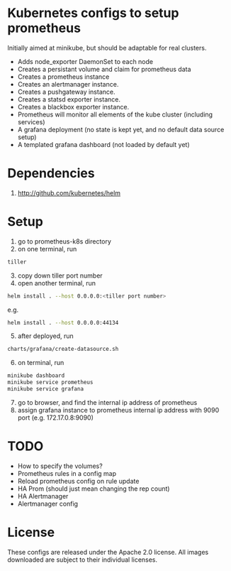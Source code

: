 # Kubernetes configs to setup prometheus

Initially aimed at minikube, but should be adaptable
for real clusters.

- Adds node_exporter DaemonSet to each node
- Creates a persistant volume and claim for prometheus data
- Creates a prometheus instance
- Creates an alertmanager instance.
- Creates a pushgateway instance.
- Creates a statsd exporter instance.
- Creates a blackbox exporter instance.
- Prometheus will monitor all elements of the kube cluster (including
  services)
- A grafana deployment (no state is kept yet, and no default
  data source setup)
- A templated grafana dashboard (not loaded by default yet)


# Dependencies

1. http://github.com/kubernetes/helm

# Setup

1. go to prometheus-k8s directory
2. on one terminal, run

```bash
tiller
```

3. copy down tiller port number
4. open another terminal, run

```bash
helm install . --host 0.0.0.0:<tiller port number>
```

e.g.

```bash
helm install . --host 0.0.0.0:44134
```

5. after deployed, run

```bash
charts/grafana/create-datasource.sh
```

6. on terminal, run

```bash
minikube dashboard
minikube service prometheus
minikube service grafana
```

7. go to browser, and find the internal ip address of prometheus
8. assign grafana instance to prometheus internal ip address with 9090 port (e.g. 172.17.0.8:9090)

# TODO

- How to specify the volumes?
- Prometheus rules in a config map
- Reload prometheus config on rule update
- HA Prom (should just mean changing the rep count)
- HA Alertmanager
- Alertmanager config

# License

These configs are released under the Apache 2.0 license. All images
downloaded are subject to their individual licenses.
